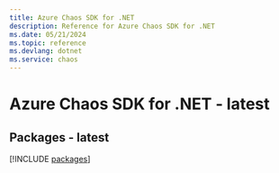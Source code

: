 ```yaml
---
title: Azure Chaos SDK for .NET
description: Reference for Azure Chaos SDK for .NET
ms.date: 05/21/2024
ms.topic: reference
ms.devlang: dotnet
ms.service: chaos
---
```

# Azure Chaos SDK for .NET - latest
## Packages - latest
[!INCLUDE [packages](chaos-index.md)]